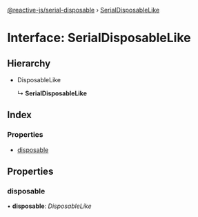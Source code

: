 [@reactive-js/serial-disposable](../README.md) › [SerialDisposableLike](serialdisposablelike.md)

# Interface: SerialDisposableLike

## Hierarchy

* DisposableLike

  ↳ **SerialDisposableLike**

## Index

### Properties

* [disposable](serialdisposablelike.md#disposable)

## Properties

###  disposable

• **disposable**: *DisposableLike*

